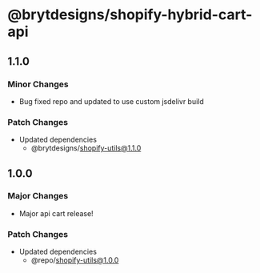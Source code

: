 # @brytdesigns/shopify-hybrid-cart-api

## 1.1.0

### Minor Changes

- Bug fixed repo and updated to use custom jsdelivr build

### Patch Changes

- Updated dependencies
  - @brytdesigns/shopify-utils@1.1.0

## 1.0.0

### Major Changes

- Major api cart release!

### Patch Changes

- Updated dependencies
  - @repo/shopify-utils@1.0.0
